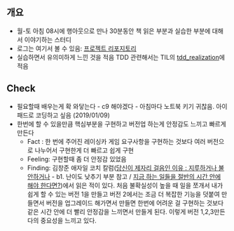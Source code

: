 ## 개요
- 월-토 아침 08시에 행아웃으로 만나 30분동안 책 읽은 부분과 실습한 부분에 대해서 이야기하는 스터디
- 로그는 여기서 볼 수 있음:  [프로젝트 리포지토리](https://github.com/pro00er/proMorningReader)
- 실습하면서 유의미하게 느낀 것을 적음 TDD 관련해서는 TIL의 [tdd_realization](../Test_TDD_BDD/tdd_realization.md)에 적음

## Check
- 필요할때 배우는게 확 와닿는다 - c9 해야겠다 - 아침마다 노트북 키기 귀찮음. 아이패드로 코딩하고 싶음 (2019/01/09)
- 한번에 할 수 있을만큼 핵심부분을 구현하고 버전업 하는게 안정감도 느끼고 빠르게 만든다
  - Fact : 한 번에 주어진 레이싱카 게임 요구사항을 구현하는 것보다 여러 버전으로 나누어서 구현한게 더 빠르고 쉽게 구현
  - Feeling: 구현할때  좀 더 안정감 있었음
  - Finding: 김창준 애자일 코치 칼럼([당신이 제자리 걸음인 이유 : 지루하거나 불안하거나](http://egloos.zum.com/agile/v/5749946) - b1. 난이도 낮추기 부분 참고 / [지금 하는 일들을 절반의 시간 안에 해야 한다면?](http://agile.egloos.com/m/5838463))에서 읽은 적이 있다. 처음 불확실성이 높을 때 일을 쪼개서 내가 쉽게 할 수 있는 버전 1을 만들고 버전 2에서는 조금 더 복잡한 기능을 덧붙여 만들면서 버전을 업그레이드 해가면서 만들면 한번에 어려운 걸 구현하는 것보다 같은 시간 안에 더 빨리 안정감을 느끼면서  만들게 된다.  이렇게 버전 1,2,3만든다의 중요성을 느끼고 있다. 


